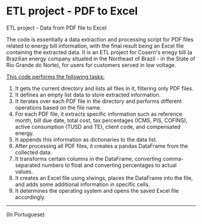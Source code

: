 # ETL project - PDF to Excel
ETL project - Data from PDF file to Excel

The code is essentially a data extraction and processing script for PDF files related to energy bill information, with the final result being an Excel file containing the extracted data.
It is an ETL project for Cosern's enegy bill (a Brazilian energy company situated in the Northeast of Brazil - in the State of Rio Grande do Norte), for users for customers served in low voltage.

<ins>This code performs the following tasks:</ins>
1) It gets the current directory and lists all files in it, filtering only PDF files.
2) It defines an empty list data to store extracted information.
3) It iterates over each PDF file in the directory and performs different operations based on the file name.
4) For each PDF file, it extracts specific information such as reference month, bill due date, total cost, tax percentages (ICMS, PIS, COFINS), active consumption (TUSD and TE), client code, and compensated energy.
5) It appends this information as dictionaries to the data list.
6) After processing all PDF files, it creates a pandas DataFrame from the collected data.
7) It transforms certain columns in the DataFrame, converting comma-separated numbers to float and converting percentages to actual values.
8) It creates an Excel file using xlwings, places the DataFrame into the file, and adds some additional information in specific cells.
9) It determines the operating system and opens the saved Excel file accordingly.

------------------------------------------------------------------------------
(In Portuguese)
